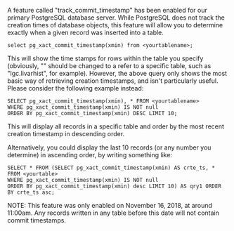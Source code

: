 A feature called "track_commit_timestamp" has been enabled for our
primary PostgreSQL database server. While PostgreSQL does not track the
creation times of database objects, this feature will allow you to
determine exactly when a given record was inserted into a table.

    select pg_xact_commit_timestamp(xmin) from <yourtablename>;

This will show the time stamps for rows within the table you specify
(obviously, "<yourtablename>" should be changed to a refer to a specific
table, such as "lgc.livarhist", for example). However, the above query
only shows the most basic way of retrieving creation timestamps, and
isn't particularly useful. Please consider the following example
instead:

    SELECT pg_xact_commit_timestamp(xmin), * FROM <yourtablename>
    WHERE pg_xact_commit_timestamp(xmin) IS NOT null
    ORDER BY pg_xact_commit_timestamp(xmin) DESC LIMIT 10;

This will display all records in a specific table and order by the most
recent creation timestamp in descending order.

Alternatively, you could display the last 10 records (or any number you
determine) in ascending order, by writing something like:

    SELECT * FROM (SELECT pg_xact_commit_timestamp(xmin) AS crte_ts, * FROM <yourtable>
    WHERE pg_xact_commit_timestamp(xmin) IS NOT null
    ORDER BY pg_xact_commit_timestamp(xmin) desc LIMIT 10) AS qry1 ORDER BY crte_ts asc;

NOTE: This feature was only enabled on November 16, 2018, at around
11:00am. Any records written in any table before this date will not
contain commit timestamps.

